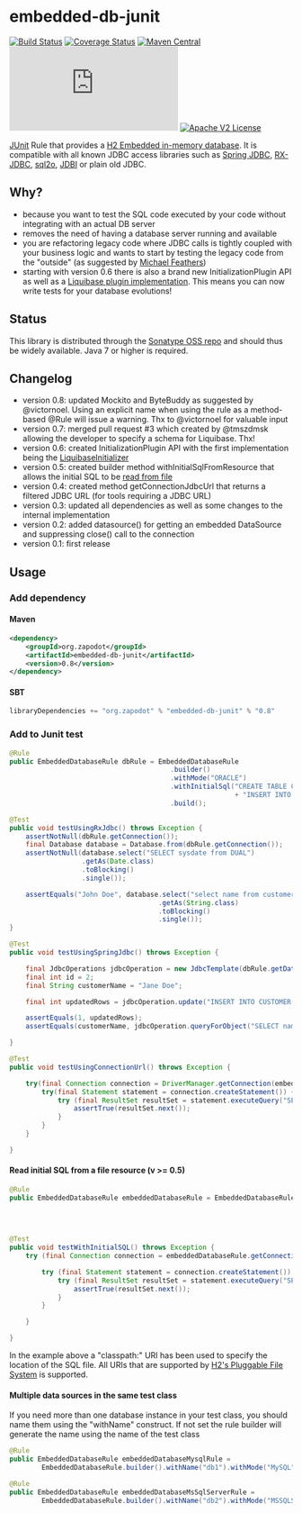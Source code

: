 embedded-db-junit
=================

[![Build Status](https://travis-ci.org/zapodot/embedded-db-junit.svg)](https://travis-ci.org/zapodot/embedded-db-junit)
[![Coverage Status](https://img.shields.io/coveralls/zapodot/embedded-db-junit.svg)](https://coveralls.io/r/zapodot/embedded-db-junit)
[![Maven Central](https://maven-badges.herokuapp.com/maven-central/org.zapodot/embedded-db-junit/badge.svg)](https://maven-badges.herokuapp.com/maven-central/org.zapodot/embedded-db-junit)
[![Analytics](https://ga-beacon.appspot.com/UA-58568779-1/embedded-db-junit/README.md)](https://github.com/igrigorik/ga-beacon)
[![Apache V2 License](http://img.shields.io/badge/license-Apache%20V2-blue.svg)](//github.com/zapodot/embedded-db-junit/blob/master/LICENSE)

[JUnit](http://junit.org/) Rule that provides a [H2 Embedded in-memory database](http://www.h2database.com/). It is compatible with all known JDBC access libraries such as [Spring JDBC](http://docs.spring.io/spring/docs/current/spring-framework-reference/html/jdbc.html#jdbc-introduction), [RX-JDBC](https://github.com/davidmoten/rxjava-jdbc), [sql2o](http://www.sql2o.org/), [JDBI](http://jdbi.org/) or plain old JDBC.

## Why?
* because you want to test the SQL code executed by your code without integrating with an actual DB server
* removes the need of having a database server running and available
* you are refactoring legacy code where JDBC calls is tightly coupled with your business logic and wants to start by testing the legacy code from the "outside" (as suggested by [Michael Feathers](http://www.informit.com/store/working-effectively-with-legacy-code-9780131177055?aid=15d186bd-1678-45e9-8ad3-fe53713e811b))
* starting with version 0.6 there is also a brand new InitializationPlugin API as well as a [Liquibase plugin implementation](./embedded-db-junit-liquibase/). This means you can now write tests for your database evolutions!

## Status
This library is distributed through the [Sonatype OSS repo](https://oss.sonatype.org/) and should thus be widely available.
Java 7 or higher is required.

## Changelog
* version 0.8: updated Mockito and ByteBuddy as suggested by @victornoel. Using an explicit name when using the rule as 
a method-based @Rule will issue a warning. Thx to @victornoel for valuable input
* version 0.7: merged pull request #3 which created by @tmszdmsk allowing the developer to specify a schema for Liquibase. Thx! 
* version 0.6: created InitializationPlugin API with the first implementation being the [LiquibaseInitializer](./embedded-db-junit-liquibase/)
* version 0.5: created builder method withInitialSqlFromResource that allows the initial SQL to be [read from file](#read-initial-sql-from-a-file-resource-v--05)
* version 0.4: created method getConnectionJdbcUrl that returns a filtered JDBC URL (for tools requiring a JDBC URL)
* version 0.3: updated all dependencies as well as some changes to the internal implementation
* version 0.2: added datasource() for getting an embedded DataSource and suppressing close() call to the connection
* version 0.1: first release

## Usage

### Add dependency
#### Maven
```xml
<dependency>
    <groupId>org.zapodot</groupId>
    <artifactId>embedded-db-junit</artifactId>
    <version>0.8</version>
</dependency>
```

#### SBT
```scala
libraryDependencies += "org.zapodot" % "embedded-db-junit" % "0.8"
```

### Add to Junit test
```java
@Rule
public EmbeddedDatabaseRule dbRule = EmbeddedDatabaseRule
                                        .builder()
                                        .withMode("ORACLE")
                                        .withInitialSql("CREATE TABLE Customer(id INTEGER PRIMARY KEY, name VARCHAR(512)); "
                                                        + "INSERT INTO CUSTOMER(id, name) VALUES (1, 'John Doe')")
                                        .build();

@Test
public void testUsingRxJdbc() throws Exception {
    assertNotNull(dbRule.getConnection());
    final Database database = Database.from(dbRule.getConnection());
    assertNotNull(database.select("SELECT sysdate from DUAL")
                  .getAs(Date.class)
                  .toBlocking()
                  .single());

    assertEquals("John Doe", database.select("select name from customer where id=1")
                                     .getAs(String.class)
                                     .toBlocking()
                                     .single());
}

@Test
public void testUsingSpringJdbc() throws Exception {

    final JdbcOperations jdbcOperation = new JdbcTemplate(dbRule.getDataSource());
    final int id = 2;
    final String customerName = "Jane Doe";

    final int updatedRows = jdbcOperation.update("INSERT INTO CUSTOMER(id, name) VALUES(?,?)", id, customerName);

    assertEquals(1, updatedRows);
    assertEquals(customerName, jdbcOperation.queryForObject("SELECT name from CUSTOMER where id = ?", String.class, id));

}

@Test
public void testUsingConnectionUrl() throws Exception {

    try(final Connection connection = DriverManager.getConnection(embeddedDatabaseRule.getConnectionJdbcUrl())) {
        try(final Statement statement = connection.createStatement()) {
            try (final ResultSet resultSet = statement.executeQuery("SELECT * from CUSTOMER")) {
                assertTrue(resultSet.next());
            }
        }
    }

}

```

#### Read initial SQL from a file resource (v >= 0.5)
```java
@Rule
public EmbeddedDatabaseRule embeddedDatabaseRule = EmbeddedDatabaseRule.builder()
                                                                       .withInitialSqlFromResource(
                                                                               "classpath:initial.sql")
                                                                       .build();

@Test
public void testWithInitialSQL() throws Exception {
    try (final Connection connection = embeddedDatabaseRule.getConnection()) {

        try (final Statement statement = connection.createStatement()) {
            try (final ResultSet resultSet = statement.executeQuery("SELECT * from PEOPLE")) {
                assertTrue(resultSet.next());
            }
        }

    }

}
```
In the example above a "classpath:" URI has been used to specify the location of the SQL file. All URIs that are supported by [H2's Pluggable File System](http://www.h2database.com/html/advanced.html#file_system) is supported. 

#### Multiple data sources in the same test class
If you need more than one database instance in your test class, you should name them using the "withName" construct.
If not set the rule builder will generate the name using the name of the test class
```java
@Rule
public EmbeddedDatabaseRule embeddedDatabaseMysqlRule =
        EmbeddedDatabaseRule.builder().withName("db1").withMode("MySQL").build();

@Rule
public EmbeddedDatabaseRule embeddedDatabaseMsSqlServerRule =
        EmbeddedDatabaseRule.builder().withName("db2").withMode("MSSQLServer").build();
```
